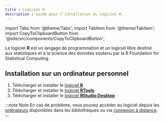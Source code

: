 ```yaml
---
title : Logiciel R
description : Guide pour l'installation du logiciel R.
---
```


import Tabs from '@theme/Tabs';
import TabItem from '@theme/TabItem';
import CopyToClipboardButton from '@site/src/components/CopyToClipboardButton';

Le logiciel **R** est un langage de programmation et un logiciel libre destiné aux statistiques et à la science des données soutenu par la R Foundation for Statistical Computing.

## Installation sur un ordinateur personnel

1. Télécharger et installer le [logiciel **R**](https://cran.r-project.org/index.html)
2. Télécharger et installer le [logiciel **RTools**](https://cran.r-project.org/index.html)
3. Télécharger et installer le [logiciel **RStudio Desktop**](https://posit.co/download/rstudio-desktop/)



:::note Note
En cas de problème, vous pouvez accéder au logiciel depuis les [ordinateurs](/informatique/ordinateurs) disponibles dans les bibliothèques ou via [connexion à distance](/informatique/connexion-distance).
:::